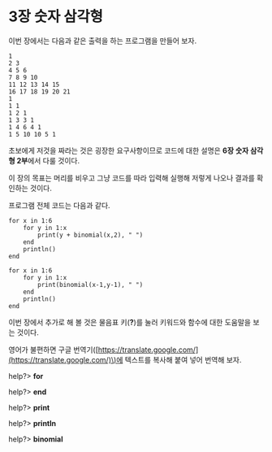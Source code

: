# 3장 숫자 삼각형

이번 장에서는 다음과 같은 출력을 하는 프로그램을 만들어 보자.

```
1
2 3
4 5 6
7 8 9 10
11 12 13 14 15
16 17 18 19 20 21
1
1 1
1 2 1
1 3 3 1
1 4 6 4 1
1 5 10 10 5 1
```

초보에게 저것을 짜라는 것은 굉장한 요구사항이므로 코드에 대한 설명은 **6장 숫자 삼각형 2부**에서 다룰 것이다.

이 장의 목표는 머리를 비우고 그냥 코드를 따라 입력해 실행해 저렇게 나오나 결과를 확인하는 것이다.

프로그램 전체 코드는 다음과 같다.

```
for x in 1:6
    for y in 1:x
        print(y + binomial(x,2), " ")
    end
    println()
end

for x in 1:6
    for y in 1:x
        print(binomial(x-1,y-1), " ")
    end
    println()
end
```

이번 장에서 추가로 해 볼 것은 물음표 키\(**?**\)를 눌러 키워드와 함수에 대한 도움말을 보는 것이다.

영어가 불편하면 구글 번역기\([https://translate.google.com/](https://translate.google.com/)\)에 텍스트를 복사해 붙여 넣어 번역해 보자.

help?&gt; **for**

help?&gt; **end**

help?&gt; **print**

help?&gt; **println**

help?&gt; **binomial**

